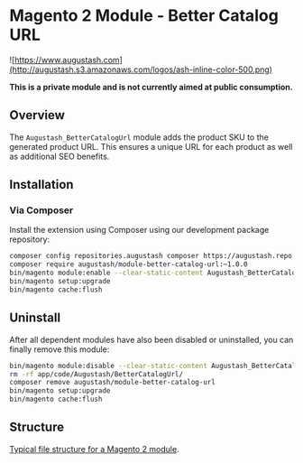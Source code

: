 # Magento 2 Module - Better Catalog URL

![https://www.augustash.com](http://augustash.s3.amazonaws.com/logos/ash-inline-color-500.png)

**This is a private module and is not currently aimed at public consumption.**

## Overview

The `Augustash_BetterCatalogUrl` module adds the product SKU to the generated product URL. This ensures a unique URL for each product as well as additional SEO benefits.

## Installation

### Via Composer

Install the extension using Composer using our development package repository:

```bash
composer config repositories.augustash composer https://augustash.repo.repman.io
composer require augustash/module-better-catalog-url:~1.0.0
bin/magento module:enable --clear-static-content Augustash_BetterCatalogUrl
bin/magento setup:upgrade
bin/magento cache:flush
```

## Uninstall

After all dependent modules have also been disabled or uninstalled, you can finally remove this module:

```bash
bin/magento module:disable --clear-static-content Augustash_BetterCatalogUrl
rm -rf app/code/Augustash/BetterCatalogUrl/
composer remove augustash/module-better-catalog-url
bin/magento setup:upgrade
bin/magento cache:flush
```

## Structure

[Typical file structure for a Magento 2 module](http://devdocs.magento.com/guides/v2.4/extension-dev-guide/build/module-file-structure.html).
